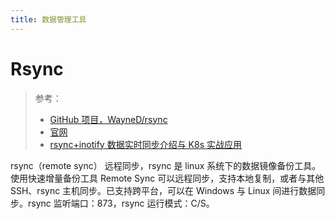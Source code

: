 ```yaml
---
title: 数据管理工具
---
```


# Rsync

> 参考：
> - [GitHub 项目，WayneD/rsync](https://github.com/WayneD/rsync)
> - [官网](https://rsync.samba.org/)
> - [rsync+inotify 数据实时同步介绍与 K8s 实战应用](https://mp.weixin.qq.com/s/VxnDEQ8e3yQOLJi0JwtyjA)

rsync（remote sync） 远程同步，rsync 是 linux 系统下的数据镜像备份工具。使用快速增量备份工具 Remote Sync 可以远程同步，支持本地复制，或者与其他 SSH、rsync 主机同步。已支持跨平台，可以在 Windows 与 Linux 间进行数据同步。rsync 监听端口：873，rsync 运行模式：C/S。
